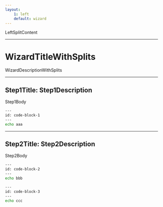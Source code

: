 ```yaml
---
layout: 
    1: left
    default: wizard
---
```


LeftSplitContent

---

# WizardTitleWithSplits

WizardDescriptionWithSplits

---

## Step1Title: Step1Description

Step1Body

```bash
---
id: code-block-1
---
echo aaa
```

---

## Step2Title: Step2Description

Step2Body

```bash
---
id: code-block-2
---
echo bbb
```

```bash
---
id: code-block-3
---
echo ccc
```

